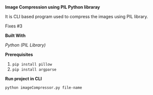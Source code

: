 **Image Compression using PIL Python libraray**

It is CLI based program used to compress the images using PIL library.

Fixes #3

**Built With**

*Python (PIL Library)*

**Prerequisites**
1. `pip install pillow`
2. `pip install argparse`

**Run project in CLI**

`python imageCompressor.py file-name`
